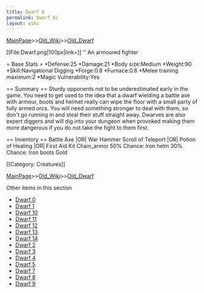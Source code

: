 ```yaml
---
title: Dwarf 6
permalink: Dwarf_6/
layout: wiki
---
```


[MainPage](/keeperrl_wiki/ "wikilink")>>[Old_Wiki](/keeperrl_wiki/Old_Wiki "wikilink")>>[Old_Dwarf](/keeperrl_wiki/Old_Dwarf "wikilink")

[[File:Dwarf.png|100px|link=]] '' An armoured fighter

= Base Stats =
*Defense:25
*Damage:21
*Body size:Medium
*Weight:90
*Skill:Navigational Digging
*Forge:0.8
*Furnace:0.8
*Melee training maximum:2
*Magic Vulnerability:Yes

== Summary ==
Sturdy opponents not to be underestimated early in the game. You need to get used to the idea that a dwarf wielding a battle axe with armour, boots and helmet really can wipe the floor with a small party of fully armed orcs. You will need something stronger to deal with them, so don't go running in and steal their stuff straight away. Dwarves are also expert diggers and will dig into your dungeon when provoked making them more dangerous if you do not take the fight to them first.

== Inventory ==
 Battle Axe |OR| War Hammer
 Scroll of Teleport |OR| Potion of Healing |OR| First Aid Kit
 Chain_armor
 50% Chance: Iron helm
 30% Chance: Iron boots
 Gold

[[Category: Creatures]]

[MainPage](/keeperrl_wiki/ "wikilink")>>[Old_Wiki](/keeperrl_wiki/Old_Wiki "wikilink")>>[Old_Dwarf](/keeperrl_wiki/Old_Dwarf "wikilink")

Other items in this section
-    [Dwarf 0](/keeperrl_wiki/Dwarf_0 "wikilink")
-    [Dwarf 1](/keeperrl_wiki/Dwarf_1 "wikilink")
-    [Dwarf 10](/keeperrl_wiki/Dwarf_10 "wikilink")
-    [Dwarf 11](/keeperrl_wiki/Dwarf_11 "wikilink")
-    [Dwarf 12](/keeperrl_wiki/Dwarf_12 "wikilink")
-    [Dwarf 13](/keeperrl_wiki/Dwarf_13 "wikilink")
-    [Dwarf 14](/keeperrl_wiki/Dwarf_14 "wikilink")
-    [Dwarf 2](/keeperrl_wiki/Dwarf_2 "wikilink")
-    [Dwarf 3](/keeperrl_wiki/Dwarf_3 "wikilink")
-    [Dwarf 4](/keeperrl_wiki/Dwarf_4 "wikilink")
-    [Dwarf 5](/keeperrl_wiki/Dwarf_5 "wikilink")
-    [Dwarf 7](/keeperrl_wiki/Dwarf_7 "wikilink")
-    [Dwarf 8](/keeperrl_wiki/Dwarf_8 "wikilink")
-    [Dwarf 9](/keeperrl_wiki/Dwarf_9 "wikilink")
